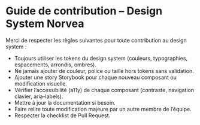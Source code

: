 # Guide de contribution – Design System Norvea

Merci de respecter les règles suivantes pour toute contribution au design system :

- Toujours utiliser les tokens du design system (couleurs, typographies, espacements, arrondis, ombres).
- Ne jamais ajouter de couleur, police ou taille hors tokens sans validation.
- Ajouter une story Storybook pour chaque nouveau composant ou modification visuelle.
- Vérifier l’accessibilité (a11y) de chaque composant (contraste, navigation clavier, aria-labels).
- Mettre à jour la documentation si besoin.
- Faire relire toute modification majeure par un autre membre de l’équipe.
- Respecter la checklist de Pull Request. 